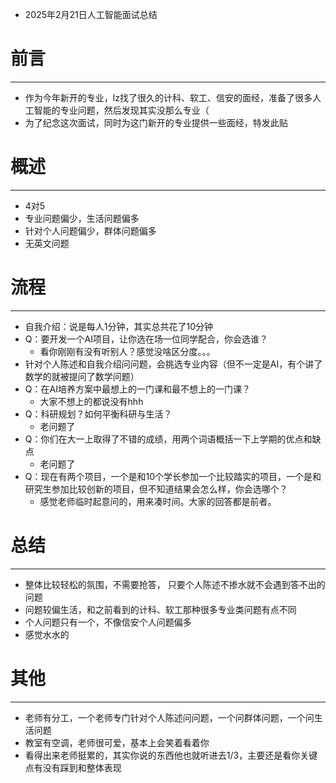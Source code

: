 

- 2025年2月21日人工智能面试总结


# 前言
---
- 作为今年新开的专业，lz找了很久的计科、软工、信安的面经，准备了很多人工智能的专业问题，然后发现其实没那么专业（
- 为了纪念这次面试，同时为这门新开的专业提供一些面经，特发此贴


# 概述
---
- 4对5
- 专业问题偏少，生活问题偏多
- 针对个人问题偏少，群体问题偏多
- 无英文问题

# 流程
---
- 自我介绍：说是每人1分钟，其实总共花了10分钟
- Q：要开发一个AI项目，让你选在场一位同学配合，你会选谁？
	- 看你刚刚有没有听别人？感觉没啥区分度。。。
- 针对个人陈述和自我介绍问问题，会挑选专业内容（但不一定是AI，有个讲了数学的就被提问了数学问题）
- Q：在AI培养方案中最想上的一门课和最不想上的一门课？
	- 大家不想上的都说没有hhh
- Q：科研规划？如何平衡科研与生活？
	- 老问题了
- Q：你们在大一上取得了不错的成绩，用两个词语概括一下上学期的优点和缺点
	- 老问题了
- Q：现在有两个项目，一个是和10个学长参加一个比较踏实的项目，一个是和研究生参加比较创新的项目，但不知道结果会怎么样，你会选哪个？
	- 感觉老师临时起意问的，用来凑时间。大家的回答都是前者。

# 总结
---
- 整体比较轻松的氛围，不需要抢答， 只要个人陈述不掺水就不会遇到答不出的问题
- 问题较偏生活，和之前看到的计科、软工那种很多专业类问题有点不同
- 个人问题只有一个，不像信安个人问题偏多
- 感觉水水的

# 其他
---
- 老师有分工，一个老师专门针对个人陈述问问题，一个问群体问题，一个问生活问题
- 教室有空调，老师很可爱，基本上会笑着看着你
- 看得出来老师挺累的，其实你说的东西他也就听进去1/3，主要还是看你关键点有没有踩到和整体表现